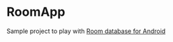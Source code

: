 # RoomApp

Sample project to play with [Room database for Android](https://developer.android.com/training/data-storage/room)
